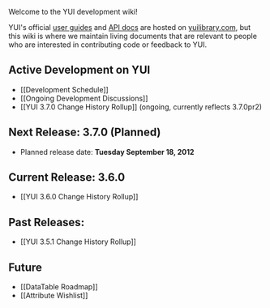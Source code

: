 Welcome to the YUI development wiki!

YUI's official [user guides](http://yuilibrary.com/yui/docs/guides/) and [API docs](http://yuilibrary.com/yui/docs/api/) are hosted on [yuilibrary.com](http://yuilibrary.com/), but this wiki is where we maintain living documents that are relevant to people who are interested in contributing code or feedback to YUI.

## Active Development on YUI

* [[Development Schedule]]
* [[Ongoing Development Discussions]]
* [[YUI 3.7.0 Change History Rollup]] (ongoing, currently reflects 3.7.0pr2)

## Next Release: 3.7.0 (Planned)

* Planned release date: **Tuesday September 18, 2012**

## Current Release: 3.6.0

* [[YUI 3.6.0 Change History Rollup]]

## Past Releases:

* [[YUI 3.5.1 Change History Rollup]]

## Future

* [[DataTable Roadmap]]
* [[Attribute Wishlist]]